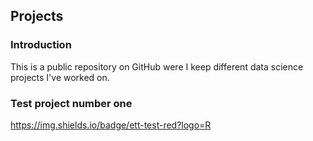 ## Projects

### Introduction

This is a public repository on GitHub were I keep different data science projects I've worked on.

### Test project number one
https://img.shields.io/badge/ett-test-red?logo=R
